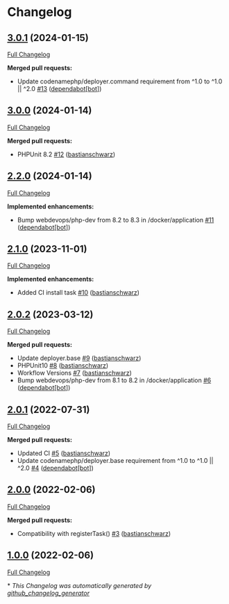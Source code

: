 # Changelog

## [3.0.1](https://github.com/codenamephp/deployer.npm/tree/3.0.1) (2024-01-15)

[Full Changelog](https://github.com/codenamephp/deployer.npm/compare/3.0.0...3.0.1)

**Merged pull requests:**

- Update codenamephp/deployer.command requirement from ^1.0 to ^1.0 || ^2.0 [\#13](https://github.com/codenamephp/deployer.npm/pull/13) ([dependabot[bot]](https://github.com/apps/dependabot))

## [3.0.0](https://github.com/codenamephp/deployer.npm/tree/3.0.0) (2024-01-14)

[Full Changelog](https://github.com/codenamephp/deployer.npm/compare/2.2.0...3.0.0)

**Merged pull requests:**

- PHPUnit 8.2 [\#12](https://github.com/codenamephp/deployer.npm/pull/12) ([bastianschwarz](https://github.com/bastianschwarz))

## [2.2.0](https://github.com/codenamephp/deployer.npm/tree/2.2.0) (2024-01-14)

[Full Changelog](https://github.com/codenamephp/deployer.npm/compare/2.1.0...2.2.0)

**Implemented enhancements:**

- Bump webdevops/php-dev from 8.2 to 8.3 in /docker/application [\#11](https://github.com/codenamephp/deployer.npm/pull/11) ([dependabot[bot]](https://github.com/apps/dependabot))

## [2.1.0](https://github.com/codenamephp/deployer.npm/tree/2.1.0) (2023-11-01)

[Full Changelog](https://github.com/codenamephp/deployer.npm/compare/2.0.2...2.1.0)

**Implemented enhancements:**

- Added CI install task [\#10](https://github.com/codenamephp/deployer.npm/pull/10) ([bastianschwarz](https://github.com/bastianschwarz))

## [2.0.2](https://github.com/codenamephp/deployer.npm/tree/2.0.2) (2023-03-12)

[Full Changelog](https://github.com/codenamephp/deployer.npm/compare/2.0.1...2.0.2)

**Merged pull requests:**

- Update deployer.base [\#9](https://github.com/codenamephp/deployer.npm/pull/9) ([bastianschwarz](https://github.com/bastianschwarz))
- PHPUnit10 [\#8](https://github.com/codenamephp/deployer.npm/pull/8) ([bastianschwarz](https://github.com/bastianschwarz))
- Workflow Versions [\#7](https://github.com/codenamephp/deployer.npm/pull/7) ([bastianschwarz](https://github.com/bastianschwarz))
- Bump webdevops/php-dev from 8.1 to 8.2 in /docker/application [\#6](https://github.com/codenamephp/deployer.npm/pull/6) ([dependabot[bot]](https://github.com/apps/dependabot))

## [2.0.1](https://github.com/codenamephp/deployer.npm/tree/2.0.1) (2022-07-31)

[Full Changelog](https://github.com/codenamephp/deployer.npm/compare/2.0.0...2.0.1)

**Merged pull requests:**

- Updated CI [\#5](https://github.com/codenamephp/deployer.npm/pull/5) ([bastianschwarz](https://github.com/bastianschwarz))
- Update codenamephp/deployer.base requirement from ^1.0 to ^1.0 || ^2.0 [\#4](https://github.com/codenamephp/deployer.npm/pull/4) ([dependabot[bot]](https://github.com/apps/dependabot))

## [2.0.0](https://github.com/codenamephp/deployer.npm/tree/2.0.0) (2022-02-06)

[Full Changelog](https://github.com/codenamephp/deployer.npm/compare/1.0.0...2.0.0)

**Merged pull requests:**

- Compatibility with registerTask\(\) [\#3](https://github.com/codenamephp/deployer.npm/pull/3) ([bastianschwarz](https://github.com/bastianschwarz))

## [1.0.0](https://github.com/codenamephp/deployer.npm/tree/1.0.0) (2022-02-06)

[Full Changelog](https://github.com/codenamephp/deployer.npm/compare/3ba187fd8d4c1c5ca4ce8d64c8621c9b668b25ca...1.0.0)



\* *This Changelog was automatically generated by [github_changelog_generator](https://github.com/github-changelog-generator/github-changelog-generator)*
